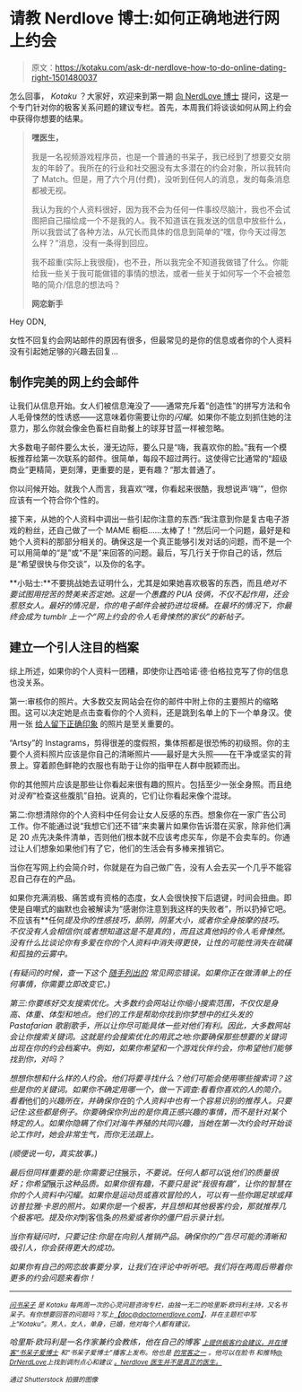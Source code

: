 # 请教 Nerdlove 博士:如何正确地进行网上约会

> 原文：<https://kotaku.com/ask-dr-nerdlove-how-to-do-online-dating-right-1501480037>

怎么回事， *Kotaku* ？大家好，欢迎来到第一期 [向 NerdLove 博士](http://kotaku.com/askdrnerdlove) 提问，这是一个专门针对你的极客关系问题的建议专栏。首先，本周我们将谈谈如何从网上约会中获得你想要的结果。

> **嘿医生，**
> 
> 我是一名视频游戏程序员，也是一个普通的书呆子，我已经到了想要交女朋友的年龄了。我所在的行业和社交圈没有太多潜在的约会对象，所以我转向了 Match。但是，用了六个月(付费)，没听到任何人的消息，发的每条消息都被无视。
> 
> 我认为我的个人资料很好，因为我不会为任何一件事绞尽脑汁，我也不会试图把自己描绘成一个不是我的人。我不知道该在我发送的信息中放些什么，所以我尝试了各种方法，从冗长而具体的信息到简单的“嘿，你今天过得怎么样？”消息，没有一条得到回应。
> 
> 我不超重(实际上我很瘦)，也不丑，所以我完全不知道我做错了什么。你能给我一些关于我可能做错的事情的想法，或者一些关于如何写一个不会被忽略的简介/信息的想法吗？
> 
> **网恋新手**



Hey ODN,

女性不回复约会网站邮件的原因有很多，但最常见的是你的信息或者你的个人资料没有引起她足够的兴趣去回复...

## **制作完美的网上约会邮件**

让我们从信息开始。女人们被信息淹没了——通常充斥着“创造性”的拼写方法和令人毛骨悚然的性诱惑——这意味着你需要让你的*闪耀*。如果你不能立刻抓住她的注意力，那么你就会像金色畜栏自助餐上的球芽甘蓝一样被忽略。

大多数电子邮件要么太长，漫无边际，要么只是“嗨，我喜欢你的脸。”我有一个模板推荐给第一次联系的邮件。很简单，每段不超过两行。这使得它比通常的“超级商业”更精简，更刻薄，更重要的是，更有趣？“那太普通了。

你以问候开始。就我个人而言，我喜欢“嘿，你看起来很酷，我想说声‘嗨’”，但你应该有一个符合你个性的。

接下来，从她的个人资料中调出一些引起你注意的东西:“我注意到你是复古电子游戏的粉丝，还自己做了一个 MAME 橱柜……太棒了！”然后问一个问题，最好是和她个人资料的那部分相关的。确保这是一个真正能够引发对话的问题，而不是一个可以用简单的“是”或“不是”来回答的问题。最后，写几行关于你自己的话，然后是“希望很快与你交谈”，以及你的名字。

**小贴士:**不要挑战她去证明什么，尤其是如果她喜欢极客的东西，而且*绝对不要试图用挖苦的赞美来否定她。这是一个愚蠢的 PUA 伎俩，不仅不起作用，还会惹怒女人。最好的情况是，你的电子邮件会被扔进垃圾桶。在最坏的情况下，你最终会成为 tumblr 上一个“网上约会的令人毛骨悚然的家伙”的新帖子。*

## 建立一个引人注目的档案

综上所述，如果你的个人资料一团糟，即使你让西哈诺·德·伯格拉克写了你的信息也没关系。

第一:审核你的照片。大多数交友网站会在你的邮件中附上你的主要照片的缩略图。这可以决定她是点击查看你的个人资料，还是跳到名单上的下一个单身汉。使用一张 [给人留下正确印象](http://www.doctornerdlove.com/2011/12/women-dating-profile-photos/) 的照片是至关重要的。

“Artsy”的 Instagrams，剪得很差的度假照，集体照都是很恐怖的初级照。你的主要个人资料照片应该是你自己的清晰照片——最好是大头照——在干净或坚实的背景上。穿着颜色鲜艳的衣服也有助于让你的指甲在人群中脱颖而出。

你的其他照片应该是那些让你看起来很有趣的照片。包括至少一张全身照。而且绝对*没有*“检查这些腹肌”自拍。说真的，它们让你看起来像个混球。

第二:你想清除你的个人资料中任何会让女人反感的东西。想象你在一家广告公司工作。你不能通过说“我想它们还不错”来卖薯片如果你告诉潜在买家，除非他们满足 20 点先决条件清单，否则他们根本就不应该考虑买车，你是不会卖车的。你通过让人们想象如果他们有了它，他们的生活会有多棒来推销它。

当你在写网上约会简介时，你就是在为自己做广告，没有人会去买一个几乎不能容忍自己存在的产品。

如果你充满消极、痛苦或有资格的态度，女人会很快按下后退键，时间会扭曲。即使是自嘲式的幽默也会被解读为“感谢你注意到我这样的失败者”，所以扔掉它吧。不应该有**任何*提及你的性感技巧，舔阴，阴茎大小，或者你全身按摩的技巧。不仅没有人会相信你(或者想知道这是不是真的)，而且这真他妈的令人毛骨悚然。没有什么比谈论你有多爱在你的个人资料中消失得更快，让性的可能性消失在硫磺和孤独的云雾中。*

*(有疑问的时候，查一下这个 [随手列出的](http://www.doctornerdlove.com/2013/09/how-to-suck-at-online-dating/) 常见网恋错误。如果你正在做清单上的任何事情，你需要立即改变它。)*

*第三:你要练好交友搜索优化。大多数约会网站让你缩小搜索范围，不仅仅是身高、体重、体型和地点。他们的工作是帮助你找到你梦想中的红头发的 Pastafarian 歌剧歌手，所以让你尽可能具体一些对他们有利。因此，大多数网站会让你搜索关键词。这就是约会搜索优化的用武之地:你要确保那些想要的关键词出现在你的约会档案中。例如，如果你希望和一个游戏伙伴约会，你希望他们能够找到你，对吗？*

*想想你想和什么样的人约会。他们将要寻找什么？他们可能会使用哪些搜索词？这些是你的关键词。如果你不确定用哪一个，做一下调查:看看你喜欢的人的简介。看看*他们的*兴趣所在，并确保你在*的*个人资料中也有一个容易识别的推荐人。只要记住:这些都是例子。你要确保你列出的是你真正感兴趣的事情，而不是针对某个特定的人。如果你隐瞒了你们对海牛养殖的共同兴趣，当她在第一次约会时开始谈论工作时，她会非常生气，而你无法跟上。*

*(顺便说一句，真实故事。)*

*最后但同样重要的是:你需要记住*展示，*不要说。任何人都可以*说*他们的质量很好；你希望*展示*这种品质。如果你很有趣，不要只是说“我很有趣”，让你的智慧在你的个人资料中闪耀。如果你是运动员或喜欢冒险的人，可以有一些你踢足球或拜访普拉雅·卡恩的照片。如果你是一个极客，并且想和其他极客约会，那就推荐几个极客吧。提及你对*刺客信条*的热爱或者你的僵尸启示录计划。*

*当你有疑问时，只要记住:你是在向别人推销产品。确保你的广告尽可能的清晰和吸引人，你会获得更大的成功。*

*如果你有自己的网恋故事要分享，让我们在评论中听听吧。我们将在两周后带着你更多的约会问题来看你！*

* * *

*[<small>问书呆子</small>](http://kotaku.com/askdrnerdlove) <small>是 Kotaku 每两周一次的心灵问题咨询专栏，由独一无二的哈里斯·欧玛利主持，又名书呆子。有你想要回答的问题吗？写上</small>[<small>【doc@doctornerdlove.com】</small>](mailto:doc@doctornerdlove.com)<small>，并在主题栏中写上“Kotaku”。男人，女人，单身，已婚，他对每个人都有建议。</small>*

*哈里斯·欧玛利是一名作家兼约会教练，他在自己的博客 [<small>上提供极客约会建议，并在博客“书呆子爱博士</small>](http://www.doctornerdlove.com/) <small>和“书呆子爱博士”播客上发布。他也是</small> [<small>的常客之一</small>](http://oneofus.net/) <small>。他可以在脸书</small> <small>和推特</small>[<small>@ DrNerdLove</small>](http://twitter.com/DrNerdLove)<small>上找到调剂点心和建议</small> [<small>。Nerdlove 医生并不是真正的医生。</small>](http://facebook.com/DrNerdLove)*

*<small>通过 Shutterstock 拍摄的图像</small>*